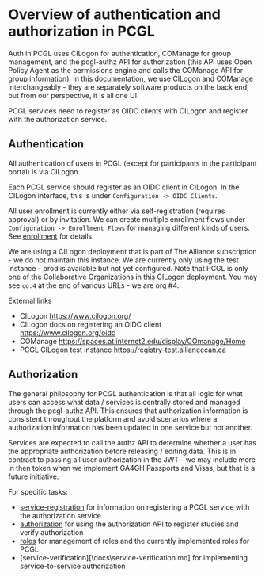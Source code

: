 # Overview of authentication and authorization in PCGL

Auth in PCGL uses CILogon for authentication, COManage for group management, and the pcgl-authz API for authorization (this API uses Open Policy Agent as the permissions engine and calls the COManage API for group information). In this documentation, we use CILogon and COManage interchangeably - they are separately software products on the back end, but from our perspective, it is all one UI. 

PCGL services need to register as OIDC clients with CILogon and register with the authorization service. 

## Authentication

All authentication of users in PCGL (except for participants in the participant portal) is via CILogon. 

Each PCGL service should register as an OIDC client in CILogon. In the CILogon interface, this is under `Configuration -> OIDC Clients`. 

All user enrollment is currently either via self-registration (requires approval) or by invitation. We can create multiple enrollment flows under `Configuration -> Enrollment Flows` for managing different kinds of users. See [enrollment](\docs\enrollment.md) for details. 

We are using a CILogon deployment that is part of The Alliance subscription - we do not maintain this instance. We are currently only using the test instance - prod is available but not yet configured. Note that PCGL is only one of the Collaborative Organizations in this CILogon deployment. You may see `co:4` at the end of various URLs - we are org #4. 

External links
* CILogon https://www.cilogon.org/ 
* CILogon docs on registering an OIDC client https://www.cilogon.org/oidc 
* COManage https://spaces.at.internet2.edu/display/COmanage/Home 
* PCGL CILogon test instance https://registry-test.alliancecan.ca

## Authorization

The general philosophy for PCGL authentication is that all logic for what users can access what data / services is centrally stored and managed through the pcgl-authz API. This ensures that authorization information is consistent throughout the platform and avoid scenarios where a authorization information has been updated in one service but not another. 

Services are expected to call the authz API to determine whether a user has the appropriate authorization before releasing / editing data. This is in contract to passing all user authorization in the JWT - we may include more in then token when we implement GA4GH Passports and Visas, but that is a future initiative. 

For specific tasks:

* [service-registration](\docs\service-registration.md) for information on registering a PCGL service with the authorization service 
* [authorization](\docs\authorization.md) for using the authorization API to register studies and verify authorization
* [roles](\docs\roles.md) for management of roles and the currently implemented roles for PCGL
* [service-verification][\docs\service-verification.md] for implementing service-to-service authorization
